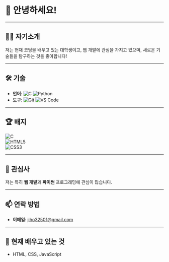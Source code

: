# 👋 안녕하세요!
---

## 👨‍💻 자기소개

저는 현재 코딩을 배우고 있는 대학생이고, 웹 개발에 관심을 가지고 있으며, 새로운 기술들을 탐구하는 것을 좋아합니다!

---

## 🛠️ 기술

- **언어**: ![C](https://img.shields.io/badge/-C-A8B9CC?style=flat-square&logo=c&logoColor=ffffff) ![Python](https://img.shields.io/badge/-Python-3776AB?style=flat-square&logo=python&logoColor=ffffff)
- **도구**: ![Git](https://img.shields.io/badge/-Git-F05032?style=flat-square&logo=git&logoColor=ffffff) ![VS Code](https://img.shields.io/badge/-VS%20Code-007ACC?style=flat-square&logo=visual-studio-code&logoColor=ffffff)

---
## 🏆 배지
![C](https://img.shields.io/badge/C-A8B9CC?style=flat-square&logo=c&logoColor=ffffff)  
![HTML5](https://img.shields.io/badge/HTML5-E34F26?style=flat-square&logo=html5&logoColor=ffffff)  
![CSS3](https://img.shields.io/badge/CSS3-1572B6?style=flat-square&logo=css3&logoColor=ffffff)

---
## 🎯 관심사

저는 특히 **웹 개발**과 **파이썬** 프로그래밍에 관심이 많습니다.

---

## 📫 연락 방법

- **이메일**: jiho32501@gmail.com

---

## 🌱 현재 배우고 있는 것

- HTML, CSS, JavaScript
